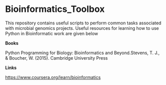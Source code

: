 # Bioinformatics_Toolbox
This repository contains useful scripts to perform common tasks associated with microbial genomics projects. 
Useful resources for learning how to use Python in Bioinformatic work are given below





**Books**

Python Programming for Biology: Bioinformatics and Beyond.Stevens, T. J., & Boucher, W. (2015). Cambridge University Press

**Links**

https://www.coursera.org/learn/bioinformatics
